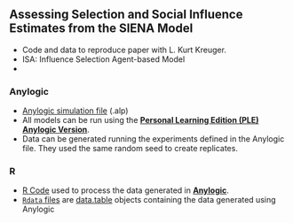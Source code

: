## Assessing Selection and Social Influence Estimates from the SIENA Model

- Code and data to reproduce paper with L. Kurt  Kreuger.
- ISA: Influence Selection Agent-based Model
-
### Anylogic

 - [Anylogic simulation file]() (.alp)
 - All models can be run using the [**Personal Learning Edition (PLE) Anylogic Version**](https://www.anylogic.com/downloads/).
 - Data can be generated running the experiments defined in the Anylogic file. They used the same random seed to create replicates.

### R

 - [R Code]() used to process the data generated in [**Anylogic**](https://www.anylogic.com/downloads/).
 - [`Rdata` files]() are [data.table](https://github.com/Rdatatable/data.table/wiki) objects containing the data generated using Anylogic
